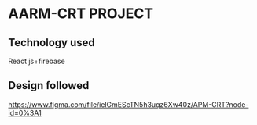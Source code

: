 # AARM-CRT PROJECT

## Technology used

React js+firebase

## Design followed

<https://www.figma.com/file/ielGmEScTN5h3uqz6Xw40z/APM-CRT?node-id=0%3A1>

